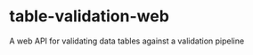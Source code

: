 table-validation-web
====================

A web API for validating data tables against a validation pipeline
